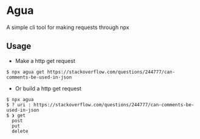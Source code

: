 # Agua

A simple cli tool for making requests through npx

## Usage

- Make a http get request

```
$ npx agua get https://stackoverflow.com/questions/244777/can-comments-be-used-in-json
```

- Or build a http get request

```
$ npx agua
$ ? uri : https://stackoverflow.com/questions/244777/can-comments-be-used-in-json
$ ❯ get
  post
  put
  delete
```
